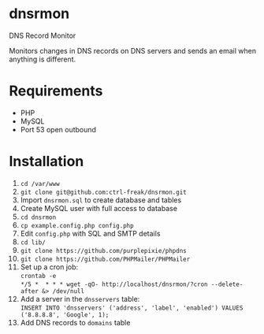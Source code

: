 # dnsrmon
DNS Record Monitor

Monitors changes in DNS records on DNS servers and sends an email when anything is different.

# Requirements

* PHP
* MySQL
* Port 53 open outbound

# Installation

1. `cd /var/www`
1. `git clone git@github.com:ctrl-freak/dnsrmon.git`
2. Import `dnsrmon.sql` to create database and tables
3. Create MySQL user with full access to database
2. `cd dnsrmon`
2. `cp example.config.php config.php`
3. Edit `config.php` with SQL and SMTP details
2. `cd lib/`
3. `git clone https://github.com/purplepixie/phpdns`
4. `git clone https://github.com/PHPMailer/PHPMailer`
5. Set up a cron job:<br />
`crontab -e`<br />
`*/5 *  * * * wget -qO- http://localhost/dnsrmon/?cron --delete-after &> /dev/null`
6. Add a server in the `dnsservers` table:<br />
`INSERT INTO 'dnsservers' ('address', 'label', 'enabled') VALUES ('8.8.8.8', 'Google', 1);`
7. Add DNS records to `domains` table
